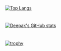 
#
[![Top Langs](https://github-readme-stats.vercel.app/api/top-langs/?username=wpconsulate&layout=compact&theme=tokyonight)](https://github.com/anuraghazra/github-readme-stats)

#
[![Deepak's GitHub stats](https://github-readme-stats.vercel.app/api?username=wpconsulate&theme=tokyonight&show_icons=true)](https://github.com/wpconsulate/github-readme-stats)
#
[![trophy](https://github-profile-trophy.vercel.app/?username=wpconsulate&theme=tokyonight)](https://github.com/ryo-ma/github-profile-trophy)
